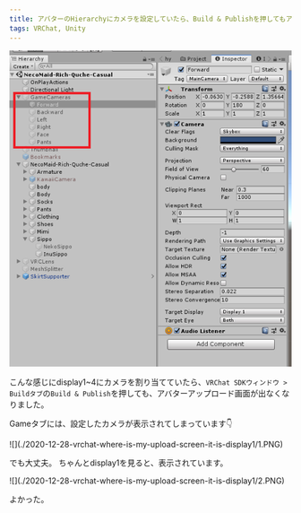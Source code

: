 ```yaml
---
title: アバターのHierarchyにカメラを設定していたら、Build & Publishを押してもアバターアップロード画面が出なくなった
tags: VRChat, Unity
---
```


![](./2020-12-28-vrchat-where-is-my-upload-screen-it-is-display1/camera.PNG)

こんな感じにdisplay1~4にカメラを割り当てていたら、`VRChat SDKウィンドウ > Buildタブ`の`Build & Publish`を押しても、アバターアップロード画面が出なくなりました。

Gameタブには、設定したカメラが表示されてしまっています:point_down:

<div class="wrap-fluid">
![](./2020-12-28-vrchat-where-is-my-upload-screen-it-is-display1/1.PNG)
</div>

でも大丈夫。
ちゃんとdisplay1を見ると、表示されています。

<div class="wrap-fluid">
![](./2020-12-28-vrchat-where-is-my-upload-screen-it-is-display1/2.PNG)
</div>

よかった。
